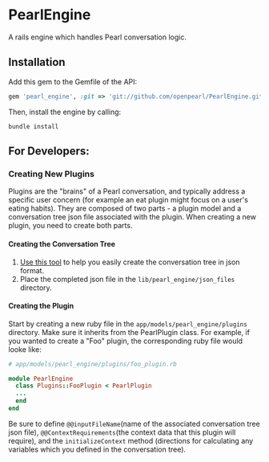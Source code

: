 # PearlEngine
A rails engine which handles Pearl conversation logic.


## Installation
Add this gem to the Gemfile of the API:

```ruby
gem 'pearl_engine', :git => 'git://github.com/openpearl/PearlEngine.git', :branch => 'master' 
```

Then, install the engine by calling:

```console
bundle install 
```
 
## For Developers:
### Creating New Plugins
Plugins are the "brains" of a Pearl conversation, and typically address a specific user concern (for example an eat plugin might focus on a user's eating habits). They are composed of two parts - a plugin model and a conversation tree json file associated with the plugin. When creating a new plugin, you need to create both parts.


#### Creating the Conversation Tree
1. [Use this tool](https://github.com/openpearl/PearlTool-LogicGenerator) to help you easily create the conversation tree in json format.
2. Place the completed json file in the `lib/pearl_engine/json_files` directory.


#### Creating the Plugin
Start by creating a new ruby file in the `app/models/pearl_engine/plugins` directory. Make sure it inherits from the PearlPlugin class. For example, if you wanted to create a "Foo" plugin, the corresponding ruby file would looke like:

```ruby
# app/models/pearl_engine/plugins/foo_plugin.rb

module PearlEngine
  class Plugins::FooPlugin < PearlPlugin
  ...
  end
end
```
Be sure to define `@@inputFileName`(name of the associated conversation tree json file), `@@ContextRequirements`(the context data that this plugin will require), and the `initializeContext` method (directions for calculating any variables which you defined in the conversation tree).
